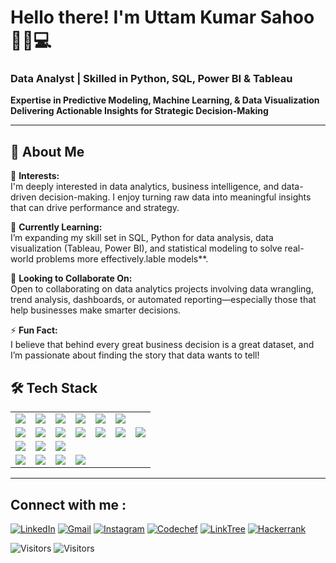#  Hello  there! I'm Uttam Kumar Sahoo 👋🚀💻 

### **Data Analyst | Skilled in Python, SQL, Power BI & Tableau**  
**Expertise in Predictive Modeling, Machine Learning, & Data Visualization**  
**Delivering Actionable Insights for Strategic Decision-Making**  

---


<!--Intro start-->
## 🚀 **About Me**  

👀 **Interests:**  
I'm deeply interested in data analytics, business intelligence, and data-driven decision-making. I enjoy turning raw data into meaningful insights that can drive performance and strategy.

🌱 **Currently Learning:**  
I’m expanding my skill set in SQL, Python for data analysis, data visualization (Tableau, Power BI), and statistical modeling to solve real-world problems more effectively.lable models**.  

💞️ **Looking to Collaborate On:**  
Open to collaborating on data analytics projects involving data wrangling, trend analysis, dashboards, or automated reporting—especially those that help businesses make smarter decisions.

⚡ **Fun Fact:**  
I believe that behind every great business decision is a great dataset, and I’m passionate about finding the story that data wants to tell!

<!--Intro end-->


## 🛠 **Tech Stack**  

<table>
  <tr>
    <td align="center"><img src="https://img.shields.io/badge/Python-3776AB?style=for-the-badge&logo=python&logoColor=white"></td>
    <td align="center"><img src="https://img.shields.io/badge/SQL-4479A1?style=for-the-badge&logo=postgresql&logoColor=white"></td>
    <td align="center"><img src="https://img.shields.io/badge/Power%20BI-F2C811?style=for-the-badge&logo=powerbi&logoColor=black"></td>
    <td align="center"><img src="https://img.shields.io/badge/Tableau-E97627?style=for-the-badge&logo=tableau&logoColor=white"></td>
    <td align="center"><img src="https://img.shields.io/badge/Excel-217346?style=for-the-badge&logo=microsoft-excel&logoColor=white"></td>
    <td align="center"><img src="https://img.shields.io/badge/DAX-0052CC?style=for-the-badge&logo=powerbi&logoColor=white"></td>
  </tr>
  <tr>
    <td align="center"><img src="https://img.shields.io/badge/NumPy-013243?style=for-the-badge&logo=numpy&logoColor=white"></td>
    <td align="center"><img src="https://img.shields.io/badge/Pandas-150458?style=for-the-badge&logo=pandas&logoColor=white"></td>
    <td align="center"><img src="https://img.shields.io/badge/Matplotlib-008080?style=for-the-badge&logo=matplotlib&logoColor=white"></td>
    <td align="center"><img src="https://img.shields.io/badge/Flask-000000?style=for-the-badge&logo=flask&logoColor=white"></td>
    <td align="center"><img src="https://img.shields.io/badge/Seaborn-008080?style=for-the-badge&logo=python&logoColor=white"></td>
    <td align="center"><img src="https://img.shields.io/badge/Scikit%20Learn-F7931E?style=for-the-badge&logo=scikitlearn&logoColor=white"></td>
    <td align="center"><img src="https://img.shields.io/badge/Machine%20Learning-FF6F00?style=for-the-badge&logo=scikitlearn&logoColor=white"></td>
  </tr>
  <tr>
    <td align="center"><img src="https://img.shields.io/badge/AWS-232F3E?style=for-the-badge&logo=amazonaws&logoColor=white"></td>
    <td align="center"><img src="https://img.shields.io/badge/Git-F05032?style=for-the-badge&logo=git&logoColor=white"></td>
    <td align="center"><img src="https://img.shields.io/badge/GitHub-181717?style=for-the-badge&logo=github&logoColor=white"></td>
  </tr>
  <tr>
    <td align="center"><img src="https://img.shields.io/badge/HTML-E34F26?style=for-the-badge&logo=html5&logoColor=white"></td>
    <td align="center"><img src="https://img.shields.io/badge/CSS-1572B6?style=for-the-badge&logo=css3&logoColor=white"></td>
    <td align="center"><img src="https://img.shields.io/badge/Bootstrap-7952B3?style=for-the-badge&logo=bootstrap&logoColor=white"></td>
    <td align="center"><img src="https://img.shields.io/badge/JavaScript-F7DF1E?style=for-the-badge&logo=javascript&logoColor=black"></td>
  </tr>
</table>

---

<h2 align="left">Connect with me :</h2>
<div align="left">
  <a href="https://www.linkedin.com/in/uttam-kumar-sahoo-549297211/" target="_blank"><img alt="LinkedIn" src="https://img.shields.io/badge/linkedin-%230077B5.svg?style=for-the-badge&logo=linkedin&logoColor=white"/></a>
   <a href="mailto:uttamkr.sahoo@gmail.com" target="_blank"><img alt="Gmail" src="https://img.shields.io/badge/Gmail-D14836?style=for-the-badge&logo=gmail&logoColor=white"/></a>
   <a href="https://instagram.com/mr._uttam_sahoo" target="_blank"><img alt="Instagram" src="https://img.shields.io/badge/Instagram-E4405F?style=for-the-badge&logo=instagram&logoColor=white"/></a>
  <a href="https://www.codechef.com/users/giet_1554" target="_blank"><img alt="Codechef" src="https://img.shields.io/badge/Codechef-%23B92B27.svg?&style=for-the-badge&logo=Codechef&logoColor=white"/></a>
  <a href="https://linktr.ee/uttamkumarsahoo" target="_blank"><img alt="LinkTree" src="https://img.shields.io/badge/linktree-39E09B?style=for-the-badge&logo=linktree&logoColor=white"/></a>
  <a href="https://www.hackerrank.com/Uttamsahoo9632?hr_r=1" target="_blank"><img alt="Hackerrank" src="https://img.shields.io/badge/-Hackerrank-2EC866?style=for-the-badge&logo=HackerRank&logoColor=white"/></a>
</div>

![Visitors](https://api.visitorbadge.io/api/visitors?path=https%3A%2F%2Fgithub.com%2Futtam-kumar-sahoo&label=total-visitors&labelColor=%23ba68c8&countColor=%23697689)
![Visitors](https://api.visitorbadge.io/api/daily?path=https%3A%2F%2Fgithub.com%2Futtam-kumar-sahoo&label=today-visitors&labelColor=%23697689&countColor=%23ba68c8)



